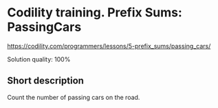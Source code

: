 # Codility training. Prefix Sums: PassingCars

https://codility.com/programmers/lessons/5-prefix_sums/passing_cars/

Solution quality: 100%

## Short description

Count the number of passing cars on the road.
